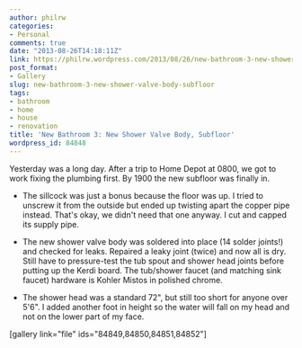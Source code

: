 ```yaml
---
author: philrw
categories:
- Personal
comments: true
date: "2013-08-26T14:18:11Z"
link: https://philrw.wordpress.com/2013/08/26/new-bathroom-3-new-shower-valve-body-subfloor/
post_format:
- Gallery
slug: new-bathroom-3-new-shower-valve-body-subfloor
tags:
- bathroom
- home
- house
- renovation
title: 'New Bathroom 3: New Shower Valve Body, Subfloor'
wordpress_id: 84848
---
```


Yesterday was a long day. After a trip to Home Depot at 0800, we got to work fixing the plumbing first. By 1900 the new subfloor was finally in.



	
  * The sillcock was just a bonus because the floor was up. I tried to unscrew it from the outside but ended up twisting apart the copper pipe instead. That's okay, we didn't need that one anyway. I cut and capped its supply pipe.

	
  * The new shower valve body was soldered into place (14 solder joints!) and checked for leaks. Repaired a leaky joint (twice) and now all is dry. Still have to pressure-test the tub spout and shower head joints before putting up the Kerdi board. The tub/shower faucet (and matching sink faucet) hardware is Kohler Mistos in polished chrome.

	
  * The shower head was a standard 72", but still too short for anyone over 5'6". I added another foot in height so the water will fall on my head and not on the lower part of my face.


[gallery link="file" ids="84849,84850,84851,84852"]
